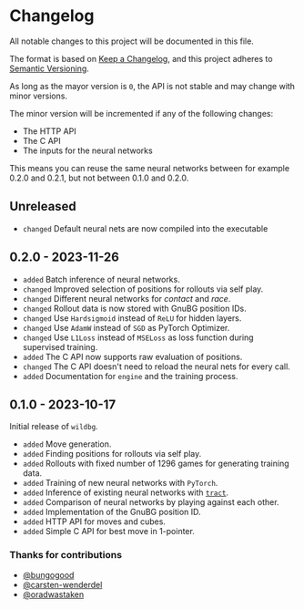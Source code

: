 # Changelog

All notable changes to this project will be documented in this file.

The format is based on [Keep a Changelog](https://keepachangelog.com/en/1.1.0/),
and this project adheres to [Semantic Versioning](https://semver.org/spec/v2.0.0.html).

As long as the mayor version is `0`, the API is not stable and may change with minor versions.

The minor version will be incremented if any of the following changes:

- The HTTP API
- The C API
- The inputs for the neural networks

This means you can reuse the same neural networks between for example 0.2.0 and 0.2.1, but not between 0.1.0 and 0.2.0.

## Unreleased

- `changed` Default neural nets are now compiled into the executable

## 0.2.0 - 2023-11-26

- `added` Batch inference of neural networks.
- `changed` Improved selection of positions for rollouts via self play.
- `changed` Different neural networks for _contact_ and _race_.
- `changed` Rollout data is now stored with GnuBG position IDs.
- `changed` Use `Hardsigmoid` instead of `ReLU` for hidden layers.
- `changed` Use `AdamW` instead of `SGD` as PyTorch Optimizer.
- `changed` Use `L1Loss` instead of `MSELoss` as loss function during supervised training.
- `added` The C API now supports raw evaluation of positions.
- `changed` The C API doesn't need to reload the neural nets for every call.
- `added` Documentation for `engine` and the training process.

## 0.1.0 - 2023-10-17

Initial release of `wildbg`.

- `added` Move generation.
- `added` Finding positions for rollouts via self play.
- `added` Rollouts with fixed number of 1296 games for generating training data.
- `added` Training of new neural networks with `PyTorch`.
- `added` Inference of existing neural networks with [`tract`](https://github.com/sonos/tract).
- `added` Comparison of neural networks by playing against each other.
- `added` Implementation of the GnuBG position ID.
- `added` HTTP API for moves and cubes.
- `added` Simple C API for best move in 1-pointer.

### Thanks for contributions

- [@bungogood](https://github.com/bungogood)
- [@carsten-wenderdel](https://github.com/carsten-wenderdel)
- [@oradwastaken](https://github.com/oradwastaken)
